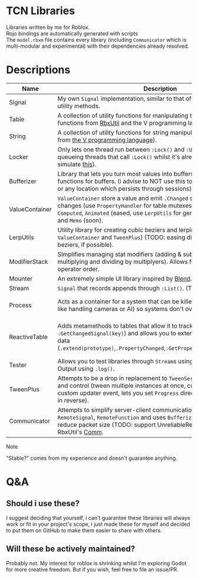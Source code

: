 # TCN Libraries
Libraries written by me for Roblox.\
Rojo bindings are automatically generated with scripts\
The `model.rbxm` file contains every library (including `Communicator` which is multi-modular and experimental) with their dependencies already resolved.

# Descriptions
| Name            | Description                                                                                                                                                                                                                                                                             | Stable?                                   |
|-----------------|-----------------------------------------------------------------------------------------------------------------------------------------------------------------------------------------------------------------------------------------------------------------------------------------|-------------------------------------------|
| Signal          | My own `Signal` implementation, similar to that of [RbxUtil](https://sleitnick.github.io/RbxUtil/api/Signal) but with more utility methods.                                                                                                                                             | yes                                       |
| Table           | A collection of utility functions for manipulating tables and arrays  (with functions from [RbxUtil](https://sleitnick.github.io/RbxUtil/api/TableUtil/) and the V programming language ([array](https://modules.vlang.io/#array), [map](https://modules.vlang.io/#map))).              | yes                                       |
| String          | A collection of utility functions for string manipulation (with functions from [the V programming language](https://modules.vlang.io/#string)).                                                                                                                                         | yes                                       |
| Locker          | Only lets one thread run between `:Lock()` and `:Unlock()` calls by queueing threads that call `:Lock()` whilst it's already locked. (attempts to simulate [this](https://en.wikipedia.org/wiki/Lock_(computer_science))).                                                              | yes                                       |
| Bufferizer      | Library that lets you turn most values into buffers, also includes helper functions for buffers. (i advise to NOT use this to store data in DataStores or any location which persists through sessions).                                                                                | yes                                       |
| ValueContainer  | `ValueContainer` store a value and emit `.Changed` signals when `.Value` changes (use `PropertyHandler` for table mutexes). comes with `Default`, `Computed`, `Animated` (eased, use `LerpUtils` for generating easing functions) and `Memo` (soon).                                    | yes                                       |
| LerpUtils       | Utility library for creating cubic beziers and lerping values (used by `ValueContainer` and `TweenPlus`) (TODO: easing directions for cubic beziers, if possible).                                                                                                                      | yes                                       |
| ModifierStack   | Simplifies managing stat modifiers (adding & subtracting base stats then multiplying and dividing by multiplyers). Allows for custom operators and operator order.                                                                                                                      | yes                                       |
| Mounter         | An extremely simple UI library inspired by [Blend](https://quenty.github.io/NevermoreEngine/api/Blend). (TODO: document).                                                                                                                                                               | yes                                       |
| Stream          | `Signal` that records appends through `:List()`. (TODO: add more utility?).                                                                                                                                                                                                             | yes                                       |
| Process         | Acts as a container for a system that can be killed and replaced (for stuff like handling cameras or AI) so systems don't overlap.                                                                                                                                                      | not tested enough                         |
| ReactiveTable   | Adds metamethods to tables that allow it to track changes (`.Changed`, `:GetChangedSignal(key)`) and allows you to extend objects with tracked data (`.extend(prototype)`,`.PropertyChanged`,`:GetPropertyChangedSignal(name)`).                                                        | recent changes that may cause instability |
| Tester          | Allows you to test libraries through `Stream`s using `.test()` and through Output using `.log()`.                                                                                                                                                                                       | yes                                       |
| TweenPlus       | Attempts to be a drop in replacement to `TweenService` with more features and control (tween multiple instances at once, custom easing functions, custom updater event, lets you set `Progress` directly, lets you play tweens in reverse).                                             | no                                        |
| Communicator    | Attempts to simplify server-client communication with `RemoteProperty`, `RemoteSignal`, `RemoteFunction` and uses `Bufferizer` under the hood to reduce packet size (TODO: support UnreliableRemoteEvent). Inspired by RbxUtil's [Comm](https://sleitnick.github.io/RbxUtil/api/Comm/). | no                                        |

> [!NOTE]
> "Stable?" comes from my experience and doesn't guarantee anything.

# Q&A
## Should i use these?
I suggest deciding that yourself, i can't guarantee these libraries will always work or fit in your project's scope, i just made these for myself and decided to put them on GitHub to make them easier to share with others.

## Will these be actively maintained?
Probably not. My interest for roblox is shrinking whilst I'm exploring Godot for more creative freedom. But if you wish, feel free to file an issue/PR.